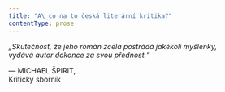 ```yaml
---
title: "A\_co na to česká literární kritika?"
contentType: prose
---
```


_„Skutečnost, že jeho román zcela postrádá jakékoli myšlenky,  
vydává autor dokonce za svou přednost.“_

— MICHAEL ŠPIRIT,  
Kritický sborník
